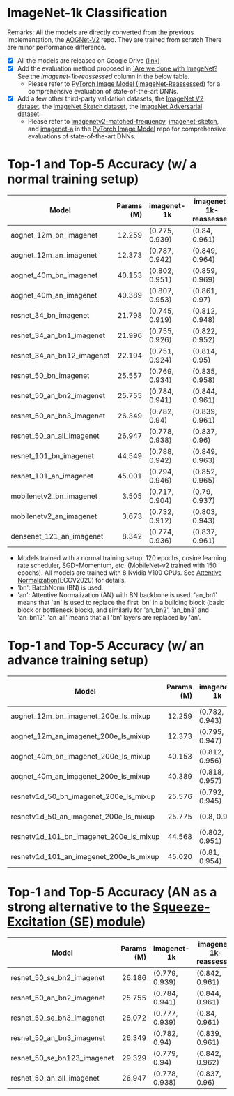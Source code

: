 # ImageNet-1k Classification

Remarks: All the models are directly converted from the previous implementation, the [AOGNet-V2](https://github.com/iVMCL/AOGNet-v2) repo. They are trained from scratch  There are minor performance difference.


- [x] All the models are released on Google Drive ([link](https://drive.google.com/drive/folders/1puKc5g03bnt1qtzaHLCxu5-8tWmlo_WP?usp=sharing))
- [x] Add the evaluation method proposed in [`Are we done with ImageNet?](https://arxiv.org/abs/2006.07159) See the *imagenet-1k-reassessed* column in the below table.
    - Please refer to [PyTorch Image Model (ImageNet-Reassessed)](https://github.com/rwightman/pytorch-image-models/blob/master/results/results-imagenet-real.csv) for a comprehensive evaluation of state-of-the-art DNNs.
- [x] Add a few other third-party validation datasets, the [ImageNet V2 dataset](https://github.com/modestyachts/ImageNetV2), the [ImageNet Sketch dataset](https://github.com/HaohanWang/ImageNet-Sketch), the [ImageNet Adversarial dataset](https://github.com/hendrycks/natural-adv-examples).
    - Please refer to [imagenetv2-matched-frequency](https://github.com/rwightman/pytorch-image-models/blob/master/results/results-imagenetv2-matched-frequency.csv), [imagenet-sketch](https://github.com/rwightman/pytorch-image-models/blob/master/results/results-sketch.csv), and [imagenet-a](https://github.com/rwightman/pytorch-image-models/blob/master/results/results-imagenet-a.csv) in the [PyTorch Image Model](https://github.com/rwightman/pytorch-image-models) repo for comprehensive evaluations of state-of-the-art DNNs.



# Top-1 and Top-5 Accuracy (w/ a normal training setup)
|                  Model                  | Params (M) |  imagenet-1k   | imagenet-1k-reassessed | imagenetv2-matched-frequency | imagenetv2-threshold0.7 | imagenetv2-topimages | imagenet-sketch |   imagenet-a   |   imagenet-o   |
|-----------------------------------------|-----------:|----------------|------------------------|------------------------------|-------------------------|----------------------|-----------------|----------------|----------------|
| aognet_12m_bn_imagenet                  |     12.259 | (0.775, 0.939) | (0.84, 0.961)          | (0.648, 0.861)               | (0.738, 0.929)          | (0.79, 0.953)        | (0.257, 0.447)  | (0.054, 0.318) | (0.017, 0.054) |
| aognet_12m_an_imagenet                  |     12.373 | (0.787, 0.942) | (0.849, 0.964)         | (0.666, 0.873)               | (0.757, 0.936)          | (0.802, 0.959)       | (0.269, 0.454)  | (0.095, 0.385) | (0.019, 0.054) |
| aognet_40m_bn_imagenet                  |     40.153 | (0.802, 0.951) | (0.859, 0.969)         | (0.682, 0.882)               | (0.769, 0.942)          | (0.812, 0.964)       | (0.277, 0.459)  | (0.118, 0.42)  | (0.016, 0.057) |
| aognet_40m_an_imagenet                  |     40.389 | (0.807, 0.953) | (0.861, 0.97)          | (0.692, 0.886)               | (0.779, 0.944)          | (0.823, 0.963)       | (0.287, 0.474)  | (0.157, 0.462) | (0.017, 0.055) |
| resnet_34_bn_imagenet                   |     21.798 | (0.745, 0.919) | (0.812, 0.948)         | (0.62, 0.837)                | (0.708, 0.91)           | (0.765, 0.943)       | (0.233, 0.407)  | (0.022, 0.215) | (0.018, 0.052) |
| resnet_34_an_bn1_imagenet               |     21.996 | (0.755, 0.926) | (0.822, 0.952)         | (0.64, 0.851)                | (0.724, 0.917)          | (0.781, 0.947)       | (0.24, 0.415)   | (0.038, 0.259) | (0.018, 0.058) |
| resnet_34_an_bn12_imagenet              |     22.194 | (0.751, 0.924) | (0.814, 0.95)          | (0.629, 0.845)               | (0.713, 0.912)          | (0.771, 0.944)       | (0.227, 0.398)  | (0.044, 0.271) | (0.016, 0.052) |
| resnet_50_bn_imagenet                   |     25.557 | (0.769, 0.934) | (0.835, 0.958)         | (0.65, 0.857)                | (0.742, 0.928)          | (0.79, 0.952)        | (0.247, 0.422)  | (0.033, 0.267) | (0.02, 0.06)   |
| resnet_50_an_bn2_imagenet               |     25.755 | (0.784, 0.941) | (0.844, 0.961)         | (0.666, 0.865)               | (0.748, 0.929)          | (0.798, 0.955)       | (0.247, 0.422)  | (0.082, 0.349) | (0.017, 0.053) |
| resnet_50_an_bn3_imagenet               |     26.349 | (0.782, 0.94)  | (0.839, 0.961)         | (0.659, 0.863)               | (0.746, 0.93)           | (0.796, 0.955)       | (0.246, 0.416)  | (0.086, 0.36)  | (0.014, 0.049) |
| resnet_50_an_all_imagenet               |     26.947 | (0.778, 0.938) | (0.837, 0.96)          | (0.657, 0.859)               | (0.743, 0.925)          | (0.794, 0.952)       | (0.236, 0.407)  | (0.084, 0.356) | (0.016, 0.048) |
| resnet_101_bn_imagenet                  |     44.549 | (0.788, 0.942) | (0.849, 0.963)         | (0.667, 0.866)               | (0.757, 0.935)          | (0.805, 0.958)       | (0.276, 0.456)  | (0.064, 0.323) | (0.021, 0.059) |
| resnet_101_an_imagenet                  |     45.001 | (0.794, 0.946) | (0.852, 0.965)         | (0.675, 0.877)               | (0.759, 0.936)          | (0.806, 0.959)       | (0.277, 0.456)  | (0.118, 0.404) | (0.017, 0.051) |
| mobilenetv2_bn_imagenet                 |      3.505 | (0.717, 0.904) | (0.79, 0.937)          | (0.585, 0.81)                | (0.678, 0.889)          | (0.738, 0.925)       | (0.185, 0.343)  | (0.016, 0.186) | (0.016, 0.049) |
| mobilenetv2_an_imagenet                 |      3.673 | (0.732, 0.912) | (0.803, 0.943)         | (0.605, 0.823)               | (0.695, 0.899)          | (0.756, 0.933)       | (0.204, 0.372)  | (0.028, 0.225) | (0.018, 0.05)  |
| densenet_121_an_imagenet                |      8.342 | (0.774, 0.936) | (0.837, 0.961)         | (0.651, 0.86)                | (0.742, 0.926)          | (0.792, 0.954)       | (0.249, 0.427)  | (0.085, 0.37)  | (0.014, 0.053) |

- Models trained with a normal training setup: 120 epochs, cosine learning rate scheduler, SGD+Momentum, etc. (MobileNet-v2 trained with 150 epochs). All models are trained with 8 Nvidia V100 GPUs.  See [Attentive Normalization](https://www.ecva.net/papers/eccv_2020/papers_ECCV/papers/123620069.pdf)(ECCV2020) for details.
- 'bn': BatchNorm (BN) is used.
- 'an': Attentive Normalization (AN) with BN backbone is used. 'an_bn1' means that 'an' is used to replace the first 'bn' in a building block (basic block or bottleneck block), and similarly for 'an_bn2', 'an_bn3' and 'an_bn12'. 'an_all' means that all 'bn' layers are replaced by 'an'.


# Top-1 and Top-5 Accuracy (w/ an advance training setup)
|                  Model                  | Params (M) |  imagenet-1k   | imagenet-1k-reassessed | imagenetv2-matched-frequency | imagenetv2-threshold0.7 | imagenetv2-topimages | imagenet-sketch |   imagenet-a   |   imagenet-o   |
|-----------------------------------------|-----------:|----------------|------------------------|------------------------------|-------------------------|----------------------|-----------------|----------------|----------------|
| aognet_12m_bn_imagenet_200e_ls_mixup    |     12.259 | (0.782, 0.943) | (0.85, 0.967)          | (0.666, 0.869)               | (0.752, 0.935)          | (0.8, 0.958)         | (0.286, 0.471)  | (0.086, 0.367) | (0.017, 0.053) |
| aognet_12m_an_imagenet_200e_ls_mixup    |     12.373 | (0.795, 0.947) | (0.857, 0.969)         | (0.681, 0.88)                | (0.767, 0.943)          | (0.815, 0.963)       | (0.285, 0.471)  | (0.133, 0.426) | (0.019, 0.055) |
| aognet_40m_bn_imagenet_200e_ls_mixup    |     40.153 | (0.812, 0.956) | (0.868, 0.972)         | (0.699, 0.891)               | (0.781, 0.948)          | (0.825, 0.967)       | (0.306, 0.489)  | (0.184, 0.496) | (0.017, 0.052) |
| aognet_40m_an_imagenet_200e_ls_mixup    |     40.389 | (0.818, 0.957) | (0.872, 0.973)         | (0.71, 0.898)                | (0.792, 0.951)          | (0.83, 0.968)        | (0.306, 0.49)   | (0.233, 0.549) | (0.017, 0.052) |
| resnetv1d_50_bn_imagenet_200e_ls_mixup  |     25.576 | (0.792, 0.945) | (0.851, 0.965)         | (0.669, 0.868)               | (0.758, 0.935)          | (0.805, 0.959)       | (0.271, 0.45)   | (0.088, 0.359) | (0.019, 0.055) |
| resnetv1d_50_an_imagenet_200e_ls_mixup  |     25.775 | (0.8, 0.95)    | (0.857, 0.969)         | (0.686, 0.882)               | (0.768, 0.937)          | (0.817, 0.961)       | (0.265, 0.441)  | (0.146, 0.432) | (0.016, 0.049) |
| resnetv1d_101_bn_imagenet_200e_ls_mixup |     44.568 | (0.802, 0.951) | (0.86, 0.969)          | (0.685, 0.882)               | (0.772, 0.945)          | (0.817, 0.967)       | (0.295, 0.477)  | (0.141, 0.43)  | (0.018, 0.051) |
| resnetv1d_101_an_imagenet_200e_ls_mixup |     45.020 | (0.81, 0.954)  | (0.863, 0.971)         | (0.696, 0.887)               | (0.778, 0.945)          | (0.82, 0.965)        | (0.3, 0.483)    | (0.199, 0.488) | (0.017, 0.049) |


# Top-1 and Top-5 Accuracy (AN as a strong alternative to the [Squeeze-Excitation (SE) module](https://arxiv.org/pdf/1709.01507.pdf))
|                  Model                  | Params (M) |  imagenet-1k   | imagenet-1k-reassessed | imagenetv2-matched-frequency | imagenetv2-threshold0.7 | imagenetv2-topimages | imagenet-sketch |   imagenet-a   |   imagenet-o   |
|-----------------------------------------|-----------:|----------------|------------------------|------------------------------|-------------------------|----------------------|-----------------|----------------|----------------|
| resnet_50_se_bn2_imagenet               |     26.186 | (0.779, 0.939) | (0.842, 0.961)         | (0.658, 0.867)               | (0.748, 0.933)          | (0.796, 0.957)       | (0.236, 0.409)  | (0.062, 0.326) | (0.018, 0.054) |
| resnet_50_an_bn2_imagenet               |     25.755 | (0.784, 0.941) | (0.844, 0.961)         | (0.666, 0.865)               | (0.748, 0.929)          | (0.798, 0.955)       | (0.247, 0.422)  | (0.082, 0.349) | (0.017, 0.053) |
| resnet_50_se_bn3_imagenet               |     28.072 | (0.777, 0.939) | (0.84, 0.961)          | (0.654, 0.863)               | (0.74, 0.928)           | (0.794, 0.954)       | (0.239, 0.411)  | (0.06, 0.318)  | (0.017, 0.057) |
| resnet_50_an_bn3_imagenet               |     26.349 | (0.782, 0.94)  | (0.839, 0.961)         | (0.659, 0.863)               | (0.746, 0.93)           | (0.796, 0.955)       | (0.246, 0.416)  | (0.086, 0.36)  | (0.014, 0.049) |
| resnet_50_se_bn123_imagenet             |     29.329 | (0.779, 0.94)  | (0.842, 0.962)         | (0.658, 0.863)               | (0.745, 0.926)          | (0.796, 0.952)       | (0.235, 0.405)  | (0.061, 0.328) | (0.018, 0.056) |
| resnet_50_an_all_imagenet               |     26.947 | (0.778, 0.938) | (0.837, 0.96)          | (0.657, 0.859)               | (0.743, 0.925)          | (0.794, 0.952)       | (0.236, 0.407)  | (0.084, 0.356) | (0.016, 0.048) |
